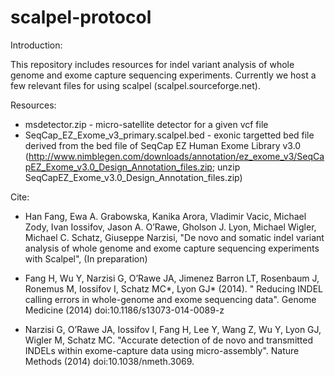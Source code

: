 # scalpel-protocol

Introduction:

This repository includes resources for indel variant analysis of whole genome and exome capture sequencing experiments.
Currently we host a few relevant files for using scalpel (scalpel.sourceforge.net).

Resources:

- msdetector.zip - micro-satellite detector for a given vcf file
- SeqCap_EZ_Exome_v3_primary.scalpel.bed - exonic targetted bed file derived from the bed file of SeqCap EZ Human Exome Library v3.0 (http://www.nimblegen.com/downloads/annotation/ez_exome_v3/SeqCapEZ_Exome_v3.0_Design_Annotation_files.zip; unzip SeqCapEZ_Exome_v3.0_Design_Annotation_files.zip)

Cite:

- Han Fang, Ewa A. Grabowska, Kanika Arora, Vladimir Vacic, Michael Zody, Ivan Iossifov, Jason A. O’Rawe, Gholson J. Lyon, Michael Wigler, Michael C. Schatz, Giuseppe Narzisi, "De novo and somatic indel variant analysis of whole genome and exome capture sequencing experiments with Scalpel", (In preparation)

- Fang H, Wu Y, Narzisi G, O’Rawe JA, Jimenez Barron LT, Rosenbaum J, Ronemus M, Iossifov I, Schatz MC*, Lyon GJ* (2014). " Reducing INDEL calling errors in whole-genome and exome sequencing data". Genome Medicine (2014) doi:10.1186/s13073-014-0089-z 

- Narzisi G, O’Rawe JA, Iossifov I, Fang H, Lee Y, Wang Z, Wu Y, Lyon GJ, Wigler M, Schatz MC. "Accurate detection of de novo and transmitted INDELs within exome-capture data using micro-assembly". Nature Methods (2014) doi:10.1038/nmeth.3069. 
